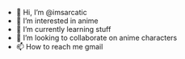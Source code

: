 - 👋 Hi, I’m @imsarcatic
- 👀 I’m interested in anime
- 🌱 I’m currently learning stuff
- 💞️ I’m looking to collaborate on anime characters
- 📫 How to reach me gmail

<!---
imsarcatic/imsarcatic is a ✨ special ✨ repository because its `README.md` (this file) appears on your GitHub profile.
You can click the Preview link to take a look at your changes.
--->

